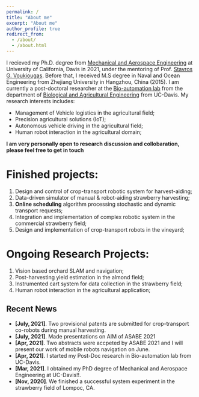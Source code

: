 ```yaml
---
permalink: /
title: "About me"
excerpt: "About me"
author_profile: true
redirect_from: 
  - /about/
  - /about.html
---
```


I recieved my Ph.D. degree from [Mechanical and Aerospace Engineering](https://mae.ucdavis.edu/) at University of California, Davis in 2021, under the mentoring of Prof. [Stavros G. Voukiougas](https://faculty.engineering.ucdavis.edu/vougioukas/). Before that, I received M.S degree in Naval and Ocean Engineering from Zhejiang University in Hangzhou, China (2015). I am currently a post-doctoral researcher at the [Bio-automation lab](https://faculty.engineering.ucdavis.edu/vougioukas/research/lab-members/) from the department of [Biological and Agricultural Engineering](https://bae.ucdavis.edu/) from UC-Davis. My research interests includes:

* Management of Vehicle logistics in the agricultural field; 
* Precision agricultural solutions (IoT);
* Autonomous vehicle driving in the agricultural field;
* Human robot interaction in the agricultural domain;

**I am very personally open to research discussion and collobaration, please feel free to get in touch**

Finished projects:
======
1. Design and control of crop-transport robotic system for harvest-aiding;
2. Data-driven simulator of manual & robot-aiding strawberry harvesting;
3. **Online scheduling** algorithm processing stochastic and dynamic transport requests;
4. Integration and implementation of complex robotic system in the commercial strawberry field;
5. Design and implementation of crop-transport robots in the vineyard;

Ongoing Research Projects:
=========
1. Vision based orchard SLAM and navigation;
2. Post-harvesting yield estimation in the almond field;
3. Instrumented cart system for data collection in the strawberry field;
4. Human robot interaction in the agricultural application;

## <i class="fa fa-fw fa-rss "></i> Recent News ##
<ul style="width: auto; height: 300px; overflow: auto">
  
  <li> <b>[July, 2021]</b>. Two provisional patents are submitted for crop-transport co-robots during manual harvesting. </li>

  <li> <b>[July, 2021]</b>. Made presentations on AIM of ASABE 2021  </li>

  <li> <b>[Apr, 2021]</b>. Two abstracts were accpeted by ASABE 2021 and I will present our work of mobile robots navigation on June. </li>

  <li> <b>[Apr, 2021]</b>. I started my Post-Doc research in Bio-automation lab from UC-Davis.</li>

  <li> <b>[Mar, 2021]</b>. I obtained my PhD degree of Mechanical and Aerospace Engineering at UC-Davis!!.</li>  

  <li> <b>[Nov, 2020]</b>. We finished a successful system experiment in the strawberry field of Lompoc, CA.</li>  

</ul>

<script type="text/javascript" id="clustrmaps" src="//clustrmaps.com/map_v2.js?d=G2ynBHz3QRxEPD-jOq1Rw5aGQBcFgOJaIdxS6xhyUhk&cl=ffffff&w=a"></script>